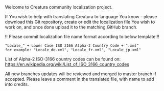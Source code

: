 Welcome to Creatura community localization project.

If You wish to help with translating Creatura to language You know - please download this Git repository, create or edit the localization file You wish to work on, and once done upload it to the matching GitHub branch.

!! Please commit localization file name format according to below template !!

    "Locale_" + Lower Case ISO 3166 Alpha-2 Country Code + ".xml" 
    for example: "Locale_de.xml", "Locale_fr.xml", "Locale_jp.xml"

List of Alpha-2 ISO-3166 country codes can be found on:
https://en.wikipedia.org/wiki/List_of_ISO_3166_country_codes

All new branches updates will be reviewed and merged to master branch if accepted. Please leave a comment in the translated file, with name to add into credits.

